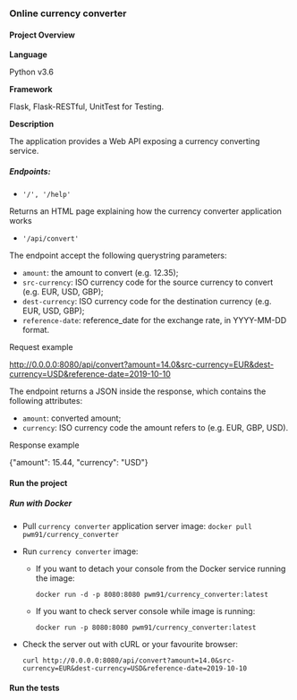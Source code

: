 ### Online currency converter

#### Project Overview

**Language**

Python v3.6

**Framework**

Flask, Flask-RESTful, UnitTest for Testing.

**Description**

The application provides a Web API exposing a currency converting service.

##### Endpoints:

- `'/', '/help'`

Returns an HTML page explaining how the currency converter application works

- `'/api/convert'`

The endpoint accept the following querystring parameters:

- `amount`: the amount to convert (e.g. 12.35);
- `src-currency`: ISO currency code for the source currency to convert (e.g. EUR, USD, GBP);
- `dest-currency`: ISO currency code for the destination currency (e.g. EUR, USD, GBP);
- `reference-date`: reference_date for the exchange rate, in YYYY-MM-DD format.

Request example

http://0.0.0.0:8080/api/convert?amount=14.0&src-currency=EUR&dest-currency=USD&reference-date=2019-10-10

The endpoint returns a JSON inside the response, which contains the following attributes:
- `amount`: converted amount;
- `currency`: ISO currency code the amount refers to (e.g. EUR, GBP, USD).

Response example

{"amount": 15.44, "currency": "USD"}

#### Run the project

##### Run with Docker
- Pull `currency converter` application server image: `docker pull pwm91/currency_converter`
- Run `currency converter` image: 
    - If you want to detach your console from the Docker service running the image:
    
       `docker run -d -p 8080:8080 pwm91/currency_converter:latest`
    
    - If you want to check server console while image is running:
    
       `docker run -p 8080:8080 pwm91/currency_converter:latest`
       
- Check the server out with cURL or your favourite browser:

    `curl http://0.0.0.0:8080/api/convert?amount=14.0&src-currency=EUR&dest-currency=USD&reference-date=2019-10-10`

#### Run the tests


